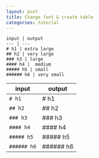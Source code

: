 ```yaml
---
layout: post
title: Change font & create table
categories: tutorial
---
```


```
input | output
--- | ---
# h1 | extra large
## h2 | very large
### h3 | large
#### h4 |  medium
##### h5 | small
###### h6 | very small
```

input | output
--- | ---
`# h1` | # h1
`## h2` | ## h2
`### h3` | ### h3
`#### h4` | #### h4
`##### h5` | ##### h5
`###### h6` | ###### h6
